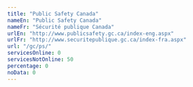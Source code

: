 ```yaml
---
title: "Public Safety Canada"
nameEn: "Public Safety Canada"
nameFr: "Sécurité publique Canada"
urlEn: "http://www.publicsafety.gc.ca/index-eng.aspx"
urlFr: "http://www.securitepublique.gc.ca/index-fra.aspx"
url: "/gc/ps/"
servicesOnline: 0
servicesNotOnline: 50
percentage: 0
noData: 0
---
```

